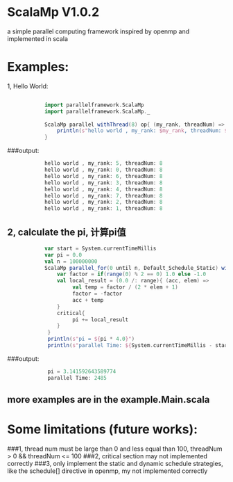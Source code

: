 ScalaMp V1.0.2
=======

a simple parallel computing framework  inspired by openmp and  implemented in scala

Examples:
=======

1, Hello World:
```scala

            import parallelframework.ScalaMp
            import parallelframework.ScalaMp._
            
            ScalaMp parallel withThread(8) op{ (my_rank, threadNum) =>
                println(s"hello world , my_rank: $my_rank, threadNum: $threadNum")
	        }
```
###output:
```scala
            hello world , my_rank: 5, threadNum: 8
            hello world , my_rank: 0, threadNum: 8
            hello world , my_rank: 6, threadNum: 8
            hello world , my_rank: 3, threadNum: 8
            hello world , my_rank: 4, threadNum: 8
            hello world , my_rank: 7, threadNum: 8
            hello world , my_rank: 2, threadNum: 8
            hello world , my_rank: 1, threadNum: 8
```

2, calculate the pi, 计算pi值
-------
```scala
            var start = System.currentTimeMillis
            var pi = 0.0
            val n = 100000000
            ScalaMp parallel_for(0 until n, Default_Schedule_Static) withThread(100) each{ (my_rank, threadNum, range) =>
      	        var factor = if(range(0) % 2 == 0) 1.0 else -1.0
  	  	        val local_result = (0.0 /: range){ (acc, elem) =>
  	  	  	         val temp = factor / (2 * elem + 1) 
  	  	  	         factor = -factor
  	  	  	         acc + temp
  	  	        }
  	  	        critical{ 
  	  		         pi += local_result
  	  	        }
	         }
		     println(s"pi = ${pi * 4.0}")
		     println(s"parallel Time: ${System.currentTimeMillis - start}")
```
###output:
```scala
             pi = 3.141592643589774
             parallel Time: 2485
```


more examples are in the example.Main.scala
-------



Some limitations (future works):
=======

###1, thread num must be large than 0 and less equal than 100,  threadNum > 0 && threadNum <= 100
###2, critical section may not implemented correctly
###3, only implement the static and dynamic schedule strategies, like the schedule[] directive in openmp, my not implemented correctly
